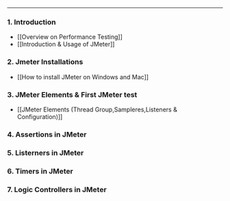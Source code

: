 
---

### 1. Introduction

- [[Overview on Performance Testing]]
- [[Introduction & Usage of JMeter]]
### 2. Jmeter Installations

- [[How to install JMeter on Windows and Mac]]
### 3. JMeter Elements & First JMeter test

- [[JMeter Elements (Thread Group,Sampleres,Listeners & Configuration)]]
### 4. Assertions in JMeter

### 5. Listerners in JMeter

### 6. Timers in JMeter

### 7. Logic Controllers in JMeter

